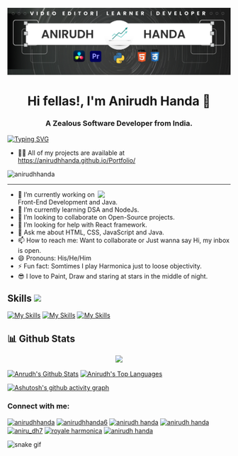 ![](https://github.com/AnirudhHanda/AnirudhHanda/blob/main/banner.png) 

<h1 align="center">Hi fellas!, I'm Anirudh Handa 👋</h1>
<h3 align="center">A Zealous Software Developer from India.</h3>

[![Typing SVG](https://readme-typing-svg.demolab.com/?lines=Developer;Java+Enthusiast;Learning+DSA;Video+Editor&center=true&width=500&height=100&size=30&duration=3800)](https://git.io/typing-svg)
- 👨‍💻 All of my projects are available at https://anirudhhanda.github.io/Portfolio/
<p align="left"> <img src="https://komarev.com/ghpvc/?username=anirudhhanda&label=Profile%20views&color=0e75b6&style=flat" alt="anirudhhanda" /> </p>
<hr>
<img src="https://github.com/AnirudhHanda/AnirudhHanda/blob/main/active_2.gif" width="300" align="right">


- 🔭 I’m currently working on Front-End Development and Java.
- 🌱 I’m currently learning DSA and NodeJs.
- 👯 I’m looking to collaborate on Open-Source projects.
- 🤔 I’m looking for help with React framework.
- 💬 Ask me about HTML, CSS, JavaScript and Java.
- 📫 How to reach me: Want to collaborate or Just wanna say Hi, my inbox is open. 
- 😄 Pronouns: His/He/Him
- ⚡ Fun fact: Somtimes I play Harmonica just to loose objectivity.
- 😎 I love to Paint, Draw and staring at stars in the middle of night.


<h2 align="left">Skills <img src = "https://media2.giphy.com/media/QssGEmpkyEOhBCb7e1/giphy.gif?cid=ecf05e47a0n3gi1bfqntqmob8g9aid1oyj2wr3ds3mg700bl&rid=giphy.gif" width = 32px></h2>

[![My Skills](https://skillicons.dev/icons?i=c,cpp,html,css,js,bootstrap,py)](https://skillicons.dev)
[![My Skills](https://skillicons.dev/icons?i=materialui,ps,figma,vscode,git,github,mysql)](https://skillicons.dev)
[![My Skills](https://skillicons.dev/icons?i=gcp,ae,azure,pr,php)](https://skillicons.dev)

## 📊 Github Stats

<p align="center">
    <a href="http://www.github.com/AnirudhHanda"><img src="https://github-readme-streak-stats.herokuapp.com/?user=AnirudhHanda&stroke=ffffff&background=0D1117&ring=5BCDEC&fire=5BCDEC&currStreakNum=ffffff&currStreakLabel=5BCDEC&sideNums=ffffff&sideLabels=ffffff&dates=ffffff&hide_border=true" /></a></p>

 <a href="https://github.com/AnirudhHanda"><img alt="Anrudh's Github Stats" src="https://github-readme-stats.vercel.app/api?username=AnirudhHanda&show_icons=true&count_private=true&theme=react&hide_border=true&bg_color=0D1117" /></a>
  <a href="https://github.com/AnirudhHanda"><img alt="Anirudh's Top Languages" src="https://github-readme-stats.vercel.app/api/top-langs/?username=AnirudhHanda&langs_count=8&count_private=true&layout=compact&theme=react&hide_border=true&bg_color=0D1117" width="300px"/></a>
  
[![Ashutosh's github activity graph](https://activity-graph.herokuapp.com/graph?username=AnirudhHanda&theme=react)](https://github.com/ashutosh00710/github-readme-activity-graph)

    
<h3 align="left">Connect with me:</h3>
<p align="left">
<a href="https://dev.to/anirudhhanda" target="blank"><img align="center" src="https://raw.githubusercontent.com/rahuldkjain/github-profile-readme-generator/master/src/images/icons/Social/devto.svg" alt="anirudhhanda" height="35" width="45" /></a>
<a href="https://twitter.com/anirudhhanda6" target="blank"><img align="center" src="https://raw.githubusercontent.com/rahuldkjain/github-profile-readme-generator/master/src/images/icons/Social/twitter.svg" alt="anirudhhanda6" height="35" width="45" /></a>
<a href="https://linkedin.com/in/anirudh handa" target="blank"><img align="center" src="https://raw.githubusercontent.com/rahuldkjain/github-profile-readme-generator/master/src/images/icons/Social/linked-in-alt.svg" alt="anirudh handa" height="35" width="45" /></a>
<a href="https://fb.com/anirudh handa" target="blank"><img align="center" src="https://raw.githubusercontent.com/rahuldkjain/github-profile-readme-generator/master/src/images/icons/Social/facebook.svg" alt="anirudh handa" height="35" width="45" /></a>
<a href="https://instagram.com/aniru_dh7" target="blank"><img align="center" src="https://raw.githubusercontent.com/rahuldkjain/github-profile-readme-generator/master/src/images/icons/Social/instagram.svg" alt="aniru_dh7" height="35" width="45" /></a>
<a href="https://www.youtube.com/c/royale harmonica" target="blank"><img align="center" src="https://raw.githubusercontent.com/rahuldkjain/github-profile-readme-generator/master/src/images/icons/Social/youtube.svg" alt="royale harmonica" height="35" width="45" /></a>
<a href="https://www.hackerrank.com/anirudh handa" target="blank"><img align="center" src="https://raw.githubusercontent.com/rahuldkjain/github-profile-readme-generator/master/src/images/icons/Social/hackerrank.svg" alt="anirudh handa" height="35" width="45" /></a>
</p>


    
![snake gif](https://github.com/accodes21/accodes21/blob/output/github-contribution-grid-snake.svg)
